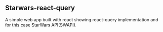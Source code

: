 ## Starwars-react-query

A simple web app built with react showing react-query implementation and for this case StarWars API(SWAPI).